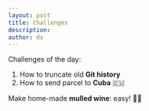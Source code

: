 ```yaml
---
layout: post
title: Challenges
description:
author: ds
---
```


Challenges of the day:  
1. How to truncate old __Git history__
2. How to send parcel to __Cuba__ 🇨🇺

Make home-made __mulled wine__: easy! 🙋‍♂️
